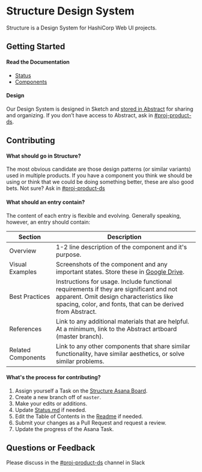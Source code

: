 # Structure Design System

Structure is a Design System for HashiCorp Web UI projects.

## Getting Started

#### Read the Documentation

- [Status](docs/status.md)
- [Components](docs/components)

#### Design

Our Design System is designed in Sketch and [stored in Abstract](https://share.goabstract.com/0b159f72-b8fb-4441-9ccc-65a1a4ec995d) for sharing and organizing. If you don’t have access to Abstract, ask in [#proj-product-ds](https://hashicorp.slack.com/messages/C7KTUHNUS/).

## Contributing

#### What should go in Structure?

The most obvious candidate are those design patterns (or similar variants) used in multiple products. If you have a component you think we should be using or think that we could be doing something better, these are also good bets. Not sure? Ask in [#proj-product-ds](https://hashicorp.slack.com/messages/C7KTUHNUS/)

#### What should an entry contain?

The content of each entry is flexible and evolving. Generally speaking, however, an entry should contain:

| Section | Description | 
| --- | --- |
| Overview | 1-2 line description of the component and it's purpose. |
| Visual Examples | Screenshots of the component and any important states. Store these in [Google Drive](https://drive.google.com/drive/folders/11vuTznb1M-_SFxSILxqjdkF_R8g7p9ya). | 
| Best Practices | Instructions for usage. Include functional requirements if they are significant and not apparent. Omit design characteristics like spacing, color, and fonts, that can be derived from Abstract. | 
| References | Link to any additional materials that are helpful. At a minimum, link to the Abstract artboard (master branch). |
| Related Components | Link to any other components that share similar functionality, have similar aesthetics, or solve similar problems. | 

#### What's the process for contributing? 

1. Assign yourself a Task on the [Structure Asana Board](https://app.asana.com/0/932595914516336/board).
1. Create a new branch off of `master`. 
1. Make your edits or additions. 
1. Update [Status.md](docs/status.md) if needed.
1. Edit the Table of Contents in the [Readme](docs/components/README.md) if needed.
1. Submit your changes as a Pull Request and request a review. 
1. Update the progress of the Asana Task.

## Questions or Feedback

Please discuss in the [#proj-product-ds](https://hashicorp.slack.com/messages/C7KTUHNUS/) channel in Slack
